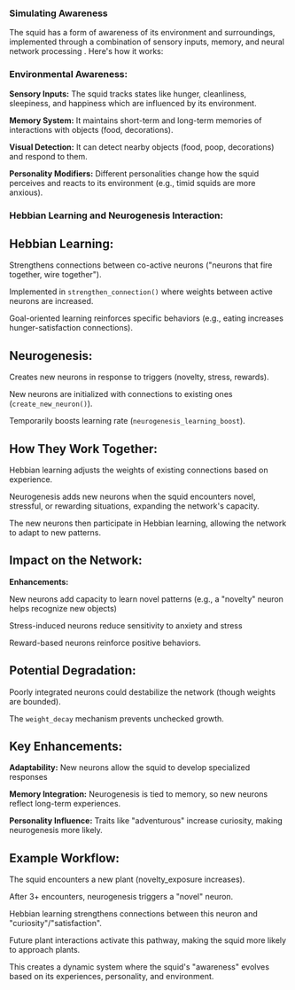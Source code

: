 ### Simulating Awareness

The squid has a form of awareness of its environment and surroundings, implemented through a combination of sensory inputs, memory, and neural network processing . Here's how it works:

### Environmental Awareness:
**Sensory Inputs:** The squid tracks states like hunger, cleanliness, sleepiness, and happiness which are influenced by its environment.

**Memory System:** It maintains short-term and long-term memories of interactions with objects (food, decorations).

**Visual Detection:** It can detect nearby objects (food, poop, decorations) and respond to them.

**Personality Modifiers:** Different personalities change how the squid perceives and reacts to its environment (e.g., timid squids are more anxious).

### Hebbian Learning and Neurogenesis Interaction:
## Hebbian Learning:

Strengthens connections between co-active neurons ("neurons that fire together, wire together").

Implemented in `strengthen_connection()` where weights between active neurons are increased.

Goal-oriented learning reinforces specific behaviors (e.g., eating increases hunger-satisfaction connections).

## Neurogenesis:

Creates new neurons in response to triggers (novelty, stress, rewards).

New neurons are initialized with connections to existing ones (`create_new_neuron()`).

Temporarily boosts learning rate (`neurogenesis_learning_boost`).

## How They Work Together:

Hebbian learning adjusts the weights of existing connections based on experience.

Neurogenesis adds new neurons when the squid encounters novel, stressful, or rewarding situations, expanding the network's capacity.

The new neurons then participate in Hebbian learning, allowing the network to adapt to new patterns.



## Impact on the Network:

**Enhancements:**

New neurons add capacity to learn novel patterns (e.g., a "novelty" neuron helps recognize new objects)

Stress-induced neurons reduce sensitivity to anxiety and stress

Reward-based neurons reinforce positive behaviors.

## Potential Degradation:

Poorly integrated neurons could destabilize the network (though weights are bounded).

The `weight_decay` mechanism prevents unchecked growth.

## Key Enhancements:
**Adaptability:** New neurons allow the squid to develop specialized responses

**Memory Integration:** Neurogenesis is tied to memory, so new neurons reflect long-term experiences.

**Personality Influence:** Traits like "adventurous" increase curiosity, making neurogenesis more likely.

## Example Workflow:
The squid encounters a new plant (novelty_exposure increases).

After 3+ encounters, neurogenesis triggers a "novel" neuron.

Hebbian learning strengthens connections between this neuron and "curiosity"/"satisfaction".

Future plant interactions activate this pathway, making the squid more likely to approach plants.

This creates a dynamic system where the squid's "awareness" evolves based on its experiences, personality, and environment.
